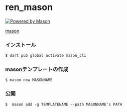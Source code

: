 # ren_mason

[![Powered by Mason](https://img.shields.io/endpoint?url=https%3A%2F%2Ftinyurl.com%2Fmason-badge)](https://github.com/felangel/mason)

[mason](https://pub.dev/packages/mason)


### インストール
```sh
$ dart pub global activate mason_cli
```

### masonテンプレートの作成
```shell
$ mason new MASONNAME
```

### 公開
```shell
$  mason add -g TEMPLATENAME --path MASONNAME's PATH
```

